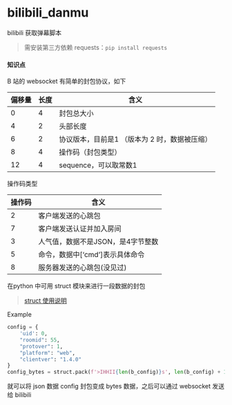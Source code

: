 # bilibili_danmu

bilibili 获取弹幕脚本

> 需安装第三方依赖 requests：`pip install requests`

#### 知识点

B 站的 websocket 有简单的封包协议，如下

| 偏移量 | 长度 | 含义                                          |
| ------ | ---- | --------------------------------------------- |
| 0      | 4    | 封包总大小                                    |
| 4      | 2    | 头部长度                                      |
| 6      | 2    | 协议版本，目前是1 （版本为 2 时，数据被压缩） |
| 8      | 4    | 操作码（封包类型）                            |
| 12     | 4    | sequence，可以取常数1                         |

操作码类型

| 操作码 | 含义                              |
| ------ | --------------------------------- |
| 2      | 客户端发送的心跳包                |
| 7      | 客户端发送认证并加入房间          |
| 3      | 人气值，数据不是JSON，是4字节整数 |
| 5      | 命令，数据中[‘cmd’]表示具体命令   |
| 8      | 服务器发送的心跳包(没见过)        |

在python 中可用 struct 模块来进行一段数据的封包

> [struct 使用说明](https://docs.python.org/zh-cn/3/library/struct.html)

Example

```python
config = {
    'uid': 0,
    "roomid": 55,
    "protover": 1,
    "platform": "web",
    "clientver": "1.4.0"
}
config_bytes = struct.pack(f'>IHHII{len(b_config)}s', len(b_config) + 16, 16, 1, 7, 1, config)
```

就可以将 json 数据 config 封包变成 bytes 数据，之后可以通过 websocket 发送给 bilibili


